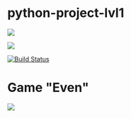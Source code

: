 # python-project-lvl1

<a href="https://codeclimate.com/github/codeclimate/codeclimate/maintainability"><img src="https://api.codeclimate.com/v1/badges/a99a88d28ad37a79dbf6/maintainability" /></a>

<a href="https://codeclimate.com/github/codeclimate/codeclimate/test_coverage"><img src="https://api.codeclimate.com/v1/badges/a99a88d28ad37a79dbf6/test_coverage" /></a>

[![Build Status](https://travis-ci.com/Artlyne/python-project-lvl1.svg?branch=master)](https://travis-ci.com/Artlyne/python-project-lvl1)

<h1>Game "Even"</h1>

<a href="https://asciinema.org/a/WtysRvmewi0j51xZtQc0PdRO7" target="_blank"><img src="https://asciinema.org/a/WtysRvmewi0j51xZtQc0PdRO7.svg" /></a>
